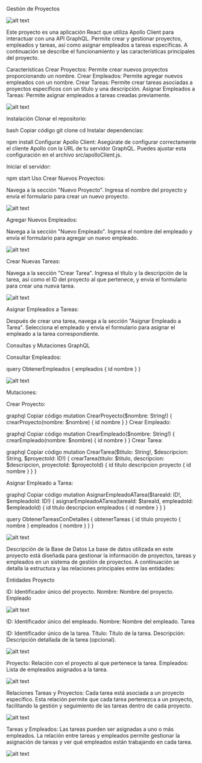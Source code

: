 Gestión de Proyectos 

![alt text](/img_readme/image.png)




Este proyecto es una aplicación React que utiliza Apollo Client para interactuar con una API GraphQL. Permite crear y gestionar proyectos, empleados y tareas, así como asignar empleados a tareas específicas. A continuación se describe el funcionamiento y las características principales del proyecto.

Características
Crear Proyectos: Permite crear nuevos proyectos proporcionando un nombre.
Crear Empleados: Permite agregar nuevos empleados con un nombre.
Crear Tareas: Permite crear tareas asociadas a proyectos específicos con un título y una descripción.
Asignar Empleados a Tareas: Permite asignar empleados a tareas creadas previamente.

![alt text](/img_readme/image-1.png)

Instalación
Clonar el repositorio:

bash
Copiar código
git clone <URL del repositorio>
cd <nombre del repositorio>
Instalar dependencias:

npm install
Configurar Apollo Client: Asegúrate de configurar correctamente el cliente Apollo con la URL de tu servidor GraphQL.
Puedes ajustar esta configuración en el archivo src/apolloClient.js.

Iniciar el servidor:

npm start
Uso
Crear Nuevos Proyectos:

Navega a la sección "Nuevo Proyecto".
Ingresa el nombre del proyecto y envía el formulario para crear un nuevo proyecto.

![alt text](/img_readme/image-2.png)

Agregar Nuevos Empleados:

Navega a la sección "Nuevo Empleado".
Ingresa el nombre del empleado y envía el formulario para agregar un nuevo empleado.

![alt text](/img_readme/image-3.png)

Crear Nuevas Tareas:

Navega a la sección "Crear Tarea".
Ingresa el título y la descripción de la tarea, así como el ID del proyecto al que pertenece, y envía el formulario para crear una nueva tarea.

![alt text](/img_readme/image-4.png)

Asignar Empleados a Tareas:

Después de crear una tarea, navega a la sección "Asignar Empleado a Tarea".
Selecciona el empleado y envía el formulario para asignar el empleado a la tarea correspondiente.

Consultas y Mutaciones GraphQL


Consultar Empleados:


query ObtenerEmpleados {
  empleados {
    id
    nombre
  }
}

![alt text](/img_readme/image-6.png)

Mutaciones:

Crear Proyecto:

graphql
Copiar código
mutation CrearProyecto($nombre: String!) {
  crearProyecto(nombre: $nombre) {
    id
    nombre
  }
}
Crear Empleado:

graphql
Copiar código
mutation CrearEmpleado($nombre: String!) {
  crearEmpleado(nombre: $nombre) {
    id
    nombre
  }
}
Crear Tarea:

graphql
Copiar código
mutation CrearTarea($titulo: String!, $descripcion: String, $proyectoId: ID!) {
  crearTarea(titulo: $titulo, descripcion: $descripcion, proyectoId: $proyectoId) {
    id
    titulo
    descripcion
    proyecto {
      id
      nombre
    }
  }
}

Asignar Empleado a Tarea:

graphql
Copiar código
mutation AsignarEmpleadoATarea($tareaId: ID!, $empleadoId: ID!) {
  asignarEmpleadoATarea(tareaId: $tareaId, empleadoId: $empleadoId) {
    id
    titulo
    descripcion
    empleados {
      id
      nombre
    }
  }
}


query ObtenerTareasConDetalles {
  obtenerTareas {
    id
    titulo
    proyecto {
      nombre
    }
    empleados {
      nombre
    }
  }
}

![alt text](/img_readme/image-5.png)

Descripción de la Base de Datos
La base de datos utilizada en este proyecto está diseñada para gestionar la información de proyectos, tareas y empleados en un sistema de gestión de proyectos. A continuación se detalla la estructura y las relaciones principales entre las entidades:

Entidades
Proyecto

ID: Identificador único del proyecto.
Nombre: Nombre del proyecto.
Empleado

![alt text](/img_readme/image-7.png)

ID: Identificador único del empleado.
Nombre: Nombre del empleado.
Tarea

ID: Identificador único de la tarea.
Título: Título de la tarea.
Descripción: Descripción detallada de la tarea (opcional).

![alt text](/img_readme/image-8.png)

Proyecto: Relación con el proyecto al que pertenece la tarea.
Empleados: Lista de empleados asignados a la tarea.

![alt text](/img_readme/image-9.png)


Relaciones
Tareas y Proyectos: Cada tarea está asociada a un proyecto específico. Esta relación permite que cada tarea pertenezca a un proyecto, facilitando la gestión y seguimiento de las tareas dentro de cada proyecto.

![alt text](/img_readme/image-10.png)

Tareas y Empleados: Las tareas pueden ser asignadas a uno o más empleados. La relación entre tareas y empleados permite gestionar la asignación de tareas y ver qué empleados están trabajando en cada tarea.

![alt text](/img_readme/image-11.png)